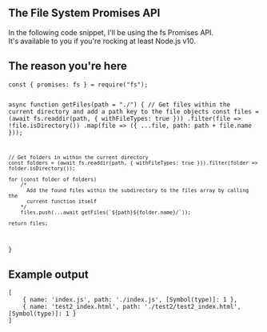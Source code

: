 <h2>The File System Promises API</h2>
<p>
  In the following code snippet, I'll be using the fs Promises API.<br>
  It's available to you if you're rocking at least Node.js v10.
</p>

<h2>The reason you're here</h2>
<code>const { promises: fs } = require("fs");

async function getFiles(path = "./") {
    // Get files within the current directory and add a path key to the file objects
    const files = (await fs.readdir(path, { withFileTypes: true }))
        .filter(file => !file.isDirectory())
        .map(file => ({ ...file, path: path + file.name }));
	
    // Get folders in within the current directory
    const folders = (await fs.readdir(path, { withFileTypes: true })).filter(folder => folder.isDirectory());

    for (const folder of folders)
        /*
          Add the found files within the subdirectory to the files array by calling the
          current function itself
        */
        files.push(...await getFiles(`${path}${folder.name}/`));

    return files;
}</code>

<h2>Example output</h2>
<code>[
    { name: 'index.js', path: './index.js', [Symbol(type)]: 1 },
    { name: 'test2_index.html', path: './test2/test2_index.html', [Symbol(type)]: 1 }
]</code>
